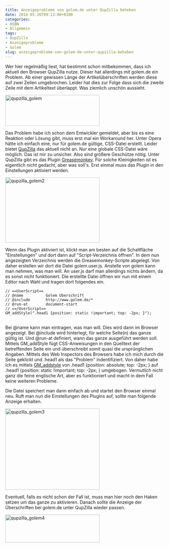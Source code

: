 ```yaml
---
title: Anzeigeprobleme von golem.de unter QupZilla beheben
date: 2014-05-26T09:13:00+0100
categories:
- OSBN
- Allgemein
tags:
- QupZilla 
- Anzeigeprobleme
- Golem
slug: anzeigeprobleme-von-golem-de-unter-qupzilla-beheben
---
```

Wer hier regelmäßig liest, hat bestimmt schon mitbekommen, dass ich aktuell den Browser QupZilla nutze. Dieser hat allerdings mit golem.de ein Problem. Ab einer gewissen Länge der Artikelüberschriften werden diese auf zwei Zeilen umgebrochen. Leider hat dies zur Folge dass sich die zweite Zeile mit dem Artikeltext überlappt. Was ziemlich unschön aussieht.

<a href="/files/qupzilla_golem.png"><img alt="qupzilla_golem" src="/files/qupzilla_golem.png" style="width: 300px; height: 98px;\"></a>

Das Problem habe ich schon dem Entwickler gemeldet, aber bis es eine Reaktion oder Lösung gibt, muss erst mal ein Workaround her. Unter Opera hätte ich einfach eine, nur für golem.de gültige, CSS-Datei erstellt. Leider bietet [QupZilla](http://www.qupzilla.com "QupZilla") das aktuell nicht an. Nur eine globale CSS-Datei wäre möglich. Das ist mir zu unsicher. Also sind größere Geschütze nötig. Unter QupZilla gibt es das Plugin [Greasemonkey](http://de.wikipedia.org/wiki/Greasemonkey "Greasemonkey"). Für solche Kleinigkeiten ist es eigentlich nicht gedacht, aber was soll's. Erst einmal muss das Plugin in den Einstellungen aktiviert werden.

<a href="/files/qupzilla_golem2.png"><img alt="qupzilla_golem2" src="/files/qupzilla_golem2.png" style="width: 300px; height: 207px;\"></a>

Wenn das Plugin aktiviert ist, klickt man am besten auf die Schaltfläche "Einstellungen" und dort dann auf "Script-Verzeichnis öffnen". In dem nun angezeigten Verzeichnis werden die Greasemonkey-Scripte abgelegt. Von daher erstellen wir dort die Datei golem.user.js. Anstelle von golem kann man nehmen, was man will. An user.js darf man allerdings nichts ändern, da es sonst nicht funktioniert. Die erstellte Datei öffnen wir nun mit einem Editor nach Wahl und tragen dort folgendes ein.

<pre>
<code class="language-bash">// ==UserScript==
// @name          Golem Uberschrift 
// @include       http://www.golem.de/* 
// @run-at        document-start 
// ==/UserScript==
GM_addStyle(".head1 {position: static !important; top: -2px; }");
</code>
</pre>

Bei @name kann man eintragen, was man will. Dies wird dann im Browser angezeigt. Bei @include wird hinterlegt, für welche Seite(n) das ganze gültig ist. Und @run-at definiert, wann das ganze ausgeführt werden soll. Mittels GM_addStyle fügt CSS-Anweisungen in den Quelltext der betreffenden Seite ein und überschreibt somit quasi die ursprünglichen Angaben. Mittels des Web Inspectors des Browsers habe ich mich durch die Seite geklickt und .head1 als das "Problem" indentifiziert. Von daher habe ich es mittels [GM_addstyle](http://wiki.greasespot.net/GM_addStyle "GM_addstyle") von .head1 {position: absolute; top: -2px; } auf .head1 {position: static !important; top: -2px; } umgebogen. Vermutlich nicht ganz die feine englische Art, aber es funktioniert und macht in dem Fall keine weiteren Probleme.

Die Datei speichert man dann einfach ab und startet den Browser einmal neu. Ruft man nun die Einstellungen des Plugins auf, sollte man folgende Anzeige erhalten.

<a href="/files/qupzilla_golem3.png"><img alt="qupzilla_golem3" src="/files/qupzilla_golem3.png" style="width: 300px; height: 258px;\"></a>

Eventuell, falls es nicht schon der Fall ist, muss man hier noch den Haken setzen um das ganze zu aktivieren. Danach sollte die Anzeige der Überschriften bei golem.de unter QupZilla wieder passen.

<a href="/files/qupzilla_golem4.png"><img alt="qupzilla_golem4" src="/files/qupzilla_golem4.png" style="width: 300px; height: 89px;\"></a>